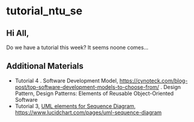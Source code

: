 # tutorial_ntu_se

## Hi All,
Do we have a tutorial this week? It seems noone comes...

## Additional Materials
- Tutorial 4
    . Software Development Model, https://cynoteck.com/blog-post/top-software-development-models-to-choose-from/
    . Design Pattern, Design Patterns: Elements of Reusable Object-Oriented Software
- Tutorial 3, [UML elements for Sequence Diagram](https://www.lucidchart.com/pages/uml-sequence-diagram), https://www.lucidchart.com/pages/uml-sequence-diagram
  
